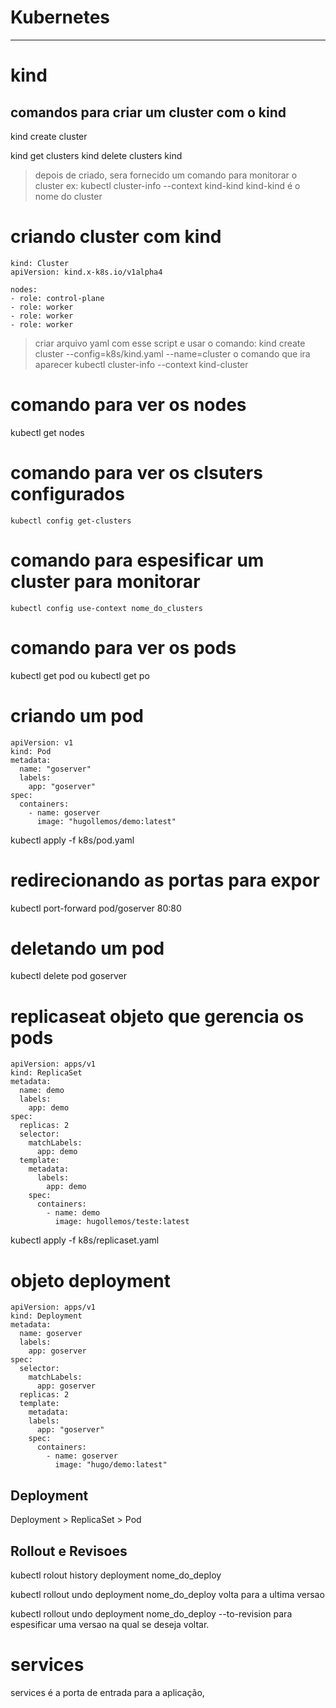 # Kubernetes

---
# kind
## comandos para criar um cluster com o kind
kind create cluster

kind get clusters
kind delete clusters kind
>depois de criado, sera fornecido um comando para monitorar o cluster
ex: kubectl cluster-info --context kind-kind 
kind-kind é o nome do cluster

# criando cluster com kind
```
kind: Cluster
apiVersion: kind.x-k8s.io/v1alpha4

nodes:
- role: control-plane
- role: worker
- role: worker
- role: worker
```
>criar arquivo yaml com esse script e usar o comando: kind create cluster --config=k8s/kind.yaml --name=cluster
>o comando que ira aparecer kubectl cluster-info --context kind-cluster

# comando para ver os nodes
kubectl get nodes

# comando para ver os clsuters configurados
```
kubectl config get-clusters
```
# comando para espesificar um cluster para monitorar 
```
kubectl config use-context nome_do_clusters
```
# comando para ver os pods
kubectl get pod ou kubectl get po

# criando um pod
```
apiVersion: v1
kind: Pod
metadata:
  name: "goserver"
  labels: 
    app: "goserver"
spec:
  containers:
    - name: goserver
      image: "hugollemos/demo:latest"
```
kubectl apply -f k8s/pod.yaml

# redirecionando as portas para expor
kubectl port-forward pod/goserver 80:80

# deletando um pod
kubectl delete pod goserver

# replicaseat objeto que gerencia os pods
```
apiVersion: apps/v1
kind: ReplicaSet
metadata:
  name: demo
  labels:
    app: demo
spec:
  replicas: 2
  selector:
    matchLabels:
      app: demo
  template:
    metadata:
      labels:
        app: demo
    spec:
      containers:
        - name: demo
          image: hugollemos/teste:latest

```
kubectl apply -f k8s/replicaset.yaml
# objeto deployment
```
apiVersion: apps/v1
kind: Deployment
metadata:
  name: goserver
  labels:
    app: goserver
spec:
  selector:
    matchLabels:
      app: goserver
  replicas: 2
  template:
    metadata:
    labels:
      app: "goserver"
    spec:
      containers:
        - name: goserver
          image: "hugo/demo:latest"
```
## Deployment
Deployment > ReplicaSet > Pod

## Rollout e Revisoes
kubectl rolout history deployment nome_do_deploy

kubectl rollout undo deployment nome_do_deploy
volta para a ultima versao

kubectl rollout undo deployment nome_do_deploy --to-revision
para espesificar uma versao na qual se deseja voltar.

# services
services é a porta de entrada para a aplicação, 